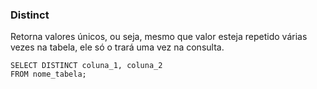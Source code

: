 ### Distinct  

Retorna valores únicos, ou seja, mesmo que valor esteja repetido várias vezes na tabela, ele só o trará uma vez na consulta.   

~~~
SELECT DISTINCT coluna_1, coluna_2
FROM nome_tabela;
~~~